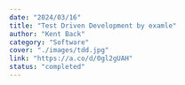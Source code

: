 ```yaml
---
date: "2024/03/16"
title: "Test Driven Development by examle"
author: "Kent Back"
category: "Software"
cover: "./images/tdd.jpg"
link: "https://a.co/d/0gl2gUAH"
status: "completed"
---
```

